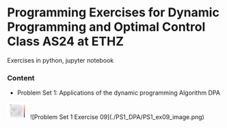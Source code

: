 # Programming Exercises for Dynamic Programming and Optimal Control Class AS24 at ETHZ

Exercises in python, jupyter notebook

### Content

- Problem Set 1: Applications of the dynamic programming Algorithm DPA
<img src="./PS1_DPA/PS1_ex09_image.png" width="50" />
![Problem Set 1 Exercise 09](./PS1_DPA/PS1_ex09_image.png)
